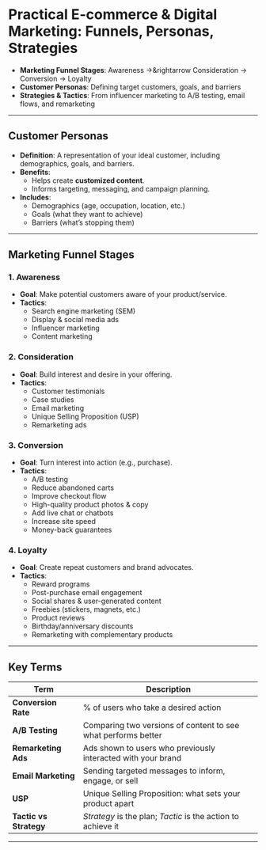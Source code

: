 # Practical E-commerce & Digital Marketing: Funnels, Personas, Strategies

- **Marketing Funnel Stages**: Awareness →&rightarrow Consideration → Conversion → Loyalty  
- **Customer Personas**: Defining target customers, goals, and barriers  
- **Strategies & Tactics**: From influencer marketing to A/B testing, email flows, and remarketing

---

## Customer Personas
- **Definition**: A representation of your ideal customer, including demographics, goals, and barriers.
- **Benefits**:
  - Helps create **customized content**.
  - Informs targeting, messaging, and campaign planning.
- **Includes**:
  - Demographics (age, occupation, location, etc.)
  - Goals (what they want to achieve)
  - Barriers (what’s stopping them)

---

## Marketing Funnel Stages

### 1. **Awareness**
- **Goal**: Make potential customers aware of your product/service.
- **Tactics**:
  - Search engine marketing (SEM)
  - Display & social media ads
  - Influencer marketing
  - Content marketing

### 2. **Consideration**
- **Goal**: Build interest and desire in your offering.
- **Tactics**:
  - Customer testimonials
  - Case studies
  - Email marketing
  - Unique Selling Proposition (USP)
  - Remarketing ads

### 3. **Conversion**
- **Goal**: Turn interest into action (e.g., purchase).
- **Tactics**:
  - A/B testing
  - Reduce abandoned carts
  - Improve checkout flow
  - High-quality product photos & copy
  - Add live chat or chatbots
  - Increase site speed
  - Money-back guarantees

### 4. **Loyalty**
- **Goal**: Create repeat customers and brand advocates.
- **Tactics**:
  - Reward programs
  - Post-purchase email engagement
  - Social shares & user-generated content
  - Freebies (stickers, magnets, etc.)
  - Product reviews
  - Birthday/anniversary discounts
  - Remarketing with complementary products

---

## Key Terms

| Term | Description |
|------|-------------|
| **Conversion Rate** | % of users who take a desired action |
| **A/B Testing** | Comparing two versions of content to see what performs better |
| **Remarketing Ads** | Ads shown to users who previously interacted with your brand |
| **Email Marketing** | Sending targeted messages to inform, engage, or sell |
| **USP** | Unique Selling Proposition: what sets your product apart |
| **Tactic vs Strategy** | *Strategy* is the plan; *Tactic* is the action to achieve it |

---
